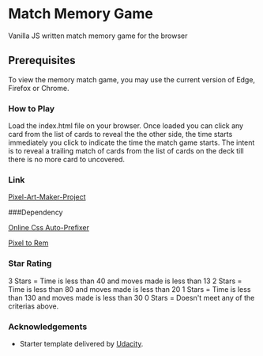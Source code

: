 # Match Memory Game

Vanilla JS written match memory game for the browser

## Prerequisites

To view the memory match game, you may use the current version of Edge, Firefox or Chrome.


### How to Play

Load the index.html file on your browser. Once loaded you can click any card from the list of cards to reveal the the other side, the time starts immediately you click to indicate the time the match game starts. The intent is to reveal a trailing match of cards from the list of cards on the deck till there is no more card to uncovered.
 

### Link

[Pixel-Art-Maker-Project](https://github.com/stephendoyin/fend-project-memory-game/)


###Dependency

[Online Css Auto-Prefixer](https://autoprefixer.github.io/)

[Pixel to Rem](https://matthewkosloski.me/labs/pixem/editor/)

### Star Rating

3 Stars = Time is less than 40 and moves made is less than 13
2 Stars = Time is less than 80 and moves made is less than 20 
1 Stars = Time is less than 130 and moves made is less than 30
0 Stars = Doesn't meet any of the criterias above.


### Acknowledgements

* Starter template delivered by [Udacity](https://www.udacity.com/).
 
